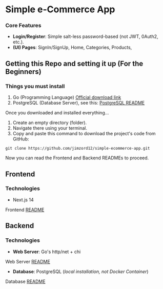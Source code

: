 # Simple e-Commerce App

### Core Features

- **Login/Register**: Simple salt-less password-based (not JWT, 0Auth2, etc.).
- **(UI) Pages**: SignIn/SignUp, Home, Categories, Products,

## Getting this Repo and setting it up (For the Beginners)

### Things you must install

1. Go (Programming Language) [Official download link](https://go.dev/doc/install)
2. PostgreSQL (Database Server), see this: [PostgreSQL README](./internal/database/sql/README.md)

Once you downloaded and installed everything...

1. Create an empty directory (folder).
2. Navigate there using your terminal.
3. Copy and paste this command to download the project's code from GitHub:

```
git clone https://github.com/jimzord12/simple-ecommerce-app.git
```

Now you can read the Frontend and Backend READMEs to proceed.

## Frontend

### Technologies

- Next.js 14

Frontend [README](./frontend/my-app/README.md)

## Backend

### Technologies

- **Web Server**: Go's http/net + chi

Web Server [README](./backend/e-commerce-app/README.md)

- **Database**: PostgreSQL (*local installation, not Docker Container*)

Database [README](./backend/e-commerce-app/internal/database/sql/README.md)

